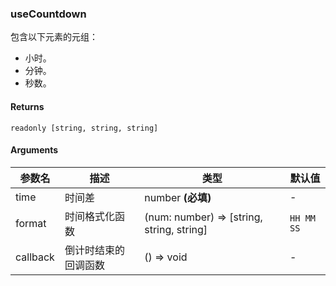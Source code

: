### useCountdown

包含以下元素的元组：
- 小时。
- 分钟。
- 秒数。

#### Returns
`readonly [string, string, string]`

#### Arguments
|参数名|描述|类型|默认值|
|---|---|---|---|
|time|时间差|number  **(必填)**|-|
|format|时间格式化函数|(num: number) => [string, string, string] |`HH MM SS`|
|callback|倒计时结束的回调函数|() => void |-|